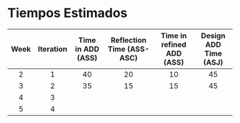 # Tiempos Estimados

| **Week** | **Iteration** | **Time in ADD (ASS)** | **Reflection Time   (ASS-ASC)** | **Time in refined ADD (ASS)** | **Design ADD Time (ASJ)** |
|:--------:|:-------------:|:---------------------:|:-------------------------------:|:-----------------------------:|:-------------------------:|
|     2    |       1       |           40          |                20               |               10              |             45            |
|     3    |       2       |           35          |                15               |               15              |             45            |
|     4    |       3       |                       |                                 |                               |                           |
|     5    |       4       |                       |                                 |                               |                           |
